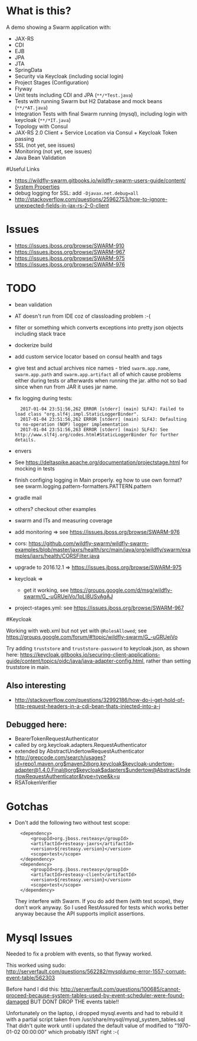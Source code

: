 # What is this?

A demo showing a Swarm application with:

- JAX-RS
- CDI
- EJB
- JPA
- JTA
- SpringData
- Security via Keycloak (including social login)
- Project Stages (Configuration)
- Flyway
- Unit tests including CDI and JPA (`**/*Test.java`)
- Tests with running Swarm but H2 Database and mock beans (`**/*AT.java`)
- Integration Tests with final Swarm running (mysql), including login with keycloak (`**/*IT.java`)
- Topology with Consul
- JAX-RS 2.0 Client + Service Location via Consul + Keycloak Token passing 
- SSL (not yet, see issues)
- Monitoring (not yet, see issues)
- Java Bean Validation

#Useful Links

- https://wildfly-swarm.gitbooks.io/wildfly-swarm-users-guide/content/
- [System Properties](https://wildfly-swarm.gitbooks.io/wildfly-swarm-users-guide/content/configuration_properties.html)
- debug logging for SSL: add `-Djavax.net.debug=all`
- http://stackoverflow.com/questions/25962753/how-to-ignore-unexpected-fields-in-jax-rs-2-0-client

# Issues

- https://issues.jboss.org/browse/SWARM-910
- https://issues.jboss.org/browse/SWARM-967
- https://issues.jboss.org/browse/SWARM-975
- https://issues.jboss.org/browse/SWARM-976

# TODO

- bean validation
- AT doesn't run from IDE coz of classloading problem :-(
- filter or something which converts exceptions into pretty json objects including stack trace
- dockerize build
- add custom service locator based on consul health and tags
- give test and actual archives nice names - tried `swarm.app.name`, `swarm.app.path` and `swarm.app.artifact` all of which cause problems either during tests or afterwards when running the jar. altho not so bad since when run from JAR it uses jar name.
- fix logging during tests:

        2017-01-04 23:51:56,262 ERROR [stderr] (main) SLF4J: Failed to load class "org.slf4j.impl.StaticLoggerBinder".
        2017-01-04 23:51:56,262 ERROR [stderr] (main) SLF4J: Defaulting to no-operation (NOP) logger implementation
        2017-01-04 23:51:56,263 ERROR [stderr] (main) SLF4J: See http://www.slf4j.org/codes.html#StaticLoggerBinder for further details.

- envers
- See https://deltaspike.apache.org/documentation/projectstage.html for mocking in tests
- finish configing logging in Main properly. eg how to use own format? see swarm.logging.pattern-formatters.PATTERN.pattern 
- gradle mail
- others? checkout other examples
- swarm and ITs and measuring coverage
- add monitoring => see https://issues.jboss.org/browse/SWARM-976
- cors: https://github.com/wildfly-swarm/wildfly-swarm-examples/blob/master/jaxrs/health/src/main/java/org/wildfly/swarm/examples/jaxrs/health/CORSFilter.java
- upgrade to 2016.12.1 => https://issues.jboss.org/browse/SWARM-975
- keycloak => 
  - get it working, see https://groups.google.com/d/msg/wildfly-swarm/G_-uGRUeiVo/1pLI8USvAgAJ
- project-stages.yml: see https://issues.jboss.org/browse/SWARM-967

#Keycloak

Working with web.xml but not yet with `@RolesAllowed`; see https://groups.google.com/forum/#!topic/wildfly-swarm/G_-uGRUeiVo

Try adding `truststore` and `truststore-password` to keycloak.json, as shown here: https://keycloak.gitbooks.io/securing-client-applications-guide/content/topics/oidc/java/java-adapter-config.html, rather than setting truststore in main.

## Also interesting

- http://stackoverflow.com/questions/32992186/how-do-i-get-hold-of-http-request-headers-in-a-cdi-bean-thats-injected-into-a-j

## Debugged here:

- BearerTokenRequestAuthenticator
- called by org.keycloak.adapters.RequestAuthenticator
- extended by AbstractUndertowRequestAuthenticator
- http://grepcode.com/search/usages?id=repo1.maven.org$maven2@org.keycloak$keycloak-undertow-adapter@1.4.0.Final@org$keycloak$adapters$undertow@AbstractUndertowRequestAuthenticator&type=type&k=u
- RSATokenVerifier

# Gotchas

- Don't add the following two without test scope:

        <dependency>
            <groupId>org.jboss.resteasy</groupId>
            <artifactId>resteasy-jaxrs</artifactId>
            <version>${resteasy.version}</version>
            <scope>test</scope>
        </dependency>
        <dependency>
            <groupId>org.jboss.resteasy</groupId>
            <artifactId>resteasy-client</artifactId>
            <version>${resteasy.version}</version>
            <scope>test</scope>
        </dependency>

  They interfere with Swarm. If you do add them (with test scope), they don't work anyway. So I used RestAssured for tests
  which works better anyway because the API supports implicit assertions.

# Mysql Issues

Needed to fix a problem with events, so that flyway worked.

This worked using sudo: http://serverfault.com/questions/562282/mysqldump-error-1557-corrupt-event-table/562303

Before hand I did this: http://serverfault.com/questions/100685/cannot-proceed-because-system-tables-used-by-event-scheduler-were-found-damaged 
BUT DONT DROP THE events table!!

Unfortunately on the laptop, i dropped mysql.events and had to rebuild it with a partial script taken from /usr/share/mysql/mysql_system_tables.sql
That didn't quite work until i updated the default value of modified to "1970-01-02 00:00:00" which probably ISNT right :-(
